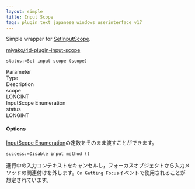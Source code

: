 ```yaml
---
layout: simple
title: Input Scope
tags: plugin text japanese windows userinterface v17
---
```


Simple wrapper for [SetInputScope](https://docs.microsoft.com/ja-jp/windows/win32/api/inputscope/nf-inputscope-setinputscope).

<!--more-->

[miyako/4d-plugin-input-scope](https://github.com/miyako/4d-plugin-input-scope)

```
status:=Set input scope (scope)
```

<div class="grid">
  <div class="syntax-th cell cell--2">Parameter</div>
  <div class="syntax-th cell cell--2">Type</div>
  <div class="syntax-th cell cell--8">Description</div>
  <div class="syntax-td cell cell--2">scope</div>
  <div class="syntax-td cell cell--2">LONGINT</div>
  <div class="syntax-td cell cell--8">InputScope Enumeration</div>  
  <div class="syntax-td cell cell--2">status</div>
  <div class="syntax-td cell cell--2">LONGINT</div>
  <div class="syntax-td cell cell--8"></div>      
</div>

#### Options

[InputScope Enumeration](https://docs.microsoft.com/en-us/windows/win32/api/inputscope/ne-inputscope-inputscope)の定数をそのまま渡すことができます。

```
success:=Disable input method ()
```

進行中の入力コンテキストをキャンセルし，フォーカスオブジェクトから入力メソッドの関連付けを外します。``On Getting Focus``イベントで使用されることが想定されています。
